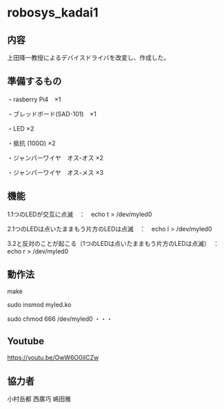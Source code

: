 # robosys_kadai1

## 内容
上田降一教授によるデバイスドライバを改変し、作成した。

## 準備するもの
・rasberry Pi4　×1　


・ブレッドボード(SAD-101)　×1 


・LED ×2


・抵抗 (100Ω) ×2 


・ジャンパーワイヤ　オス-オス ×2 


・ジャンパーワイヤ　オス-メス ×3

## 機能
1.1つのLEDが交互に点滅　：　echo t > /dev/myled0


2.1つのLEDは点いたままもう片方のLEDは点滅　：　echo l > /dev/myled0


3.2と反対のことが起こる（1つのLEDは点いたままもう片方のLEDは点滅）　：　echo r > /dev/myled0


## 動作法
make


sudo insmod myled.ko 


sudo chmod 666 /dev/myled0 ・・・


## Youtube
https://youtu.be/OwW6O0iICZw

## 協力者
小村岳都
西廣巧
嶋田雅

